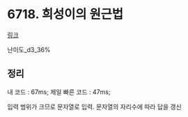 # 6718. 희성이의 원근법

[링크](link)

난이도\_d3\_36%

## 정리

내 코드 : 67ms;
제일 빠른 코드 : 47ms;

입력 범위가 크므로 문자열로 입력.
문자열의 자리수에 따라 답을 갱신
